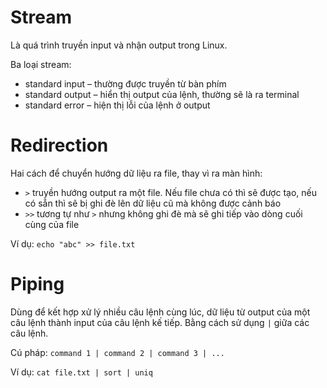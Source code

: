 # Stream
Là quá trình truyền input và nhận output trong Linux. 

Ba loại stream:
- standard input – thường được truyền từ bàn phím
- standard output – hiển thị output của lệnh, thường sẽ là ra terminal
- standard error – hiện thị lỗi của lệnh ở output

# Redirection
Hai cách để chuyển hướng dữ liệu ra file, thay vì ra màn hình:
- `>` truyền hướng output ra một file. Nếu file chưa có thì sẽ được tạo, nếu có sẵn thì sẽ bị ghi đè lên dữ liệu cũ mà không được cảnh báo
- `>>` tương tự như `>` nhưng không ghi đè mà sẽ ghi tiếp vào dòng cuối cùng của file

Ví dụ: `echo "abc" >> file.txt`
# Piping
Dùng để kết hợp xử lý nhiều câu lệnh cùng lúc, dữ liệu từ output của một câu lệnh thành input của câu lệnh kế tiếp. Bằng cách sử dụng `|` giữa các câu lệnh.

Cú pháp: `command 1 | command 2 | command 3 | ...`

Ví dụ: `cat file.txt | sort | uniq`
